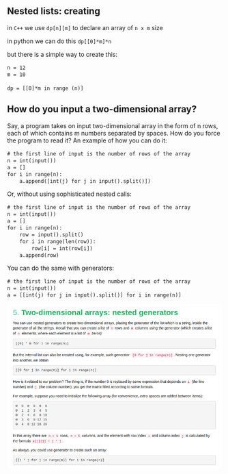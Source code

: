 ## Nested lists: creating

in `C++` we use `dp[n][m]` to declare an array of `n x m` size 

in python we can do this `dp[[0]*m]*n`

but there is a simple way to create this:
```python3
n = 12
m = 10

dp = [[0]*m in range (n)]

```

## How do you input a two-dimensional array?

Say, a program takes on input two-dimensional array in the form of n rows, each of which contains m numbers separated by spaces. How do you force the program to read it? An example of how you can do it:

```python3
# the first line of input is the number of rows of the array
n = int(input()) 
a = []
for i in range(n):
    a.append([int(j) for j in input().split()])
```

Or, without using sophisticated nested calls:

```python3
# the first line of input is the number of rows of the array
n = int(input()) 
a = []
for i in range(n):
    row = input().split()
    for i in range(len(row)):
        row[i] = int(row[i])
    a.append(row)
```

You can do the same with generators:

```python3
# the first line of input is the number of rows of the array
n = int(input()) 
a = [[int(j) for j in input().split()] for i in range(n)]
```

![hudai](pictures/one.png)
